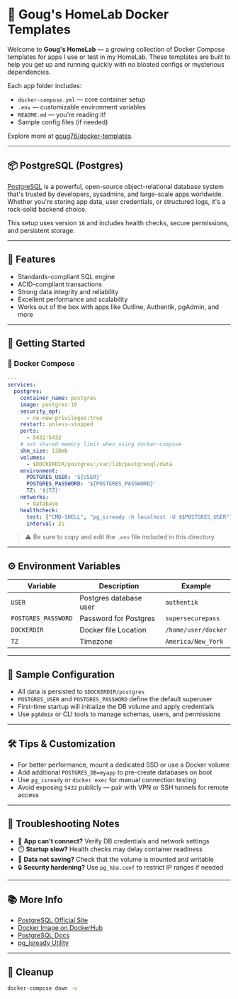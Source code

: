 # 🏡 Goug's HomeLab Docker Templates

Welcome to **Goug's HomeLab** — a growing collection of Docker Compose templates for apps I use or test in my HomeLab. These templates are built to help you get up and running quickly with no bloated configs or mysterious dependencies.

Each app folder includes:

* `docker-compose.yml` — core container setup
* `.env` — customizable environment variables
* `README.md` — you're reading it!
* Sample config files (if needed)

Explore more at [goug76/docker-templates](https://github.com/goug76/docker-templates).

---

## 📦 PostgreSQL (Postgres)

[PostgreSQL](https://www.postgresql.org/) is a powerful, open-source object-relational database system that's trusted by developers, sysadmins, and large-scale apps worldwide. Whether you're storing app data, user credentials, or structured logs, it's a rock-solid backend choice.

This setup uses version `16` and includes health checks, secure permissions, and persistent storage.

---

## 🧰 Features

* Standards-compliant SQL engine
* ACID-compliant transactions
* Strong data integrity and reliability
* Excellent performance and scalability
* Works out of the box with apps like Outline, Authentik, pgAdmin, and more

---

## 🚀 Getting Started

### 🐳 Docker Compose

```yaml
---
services:
  postgres:
    container_name: postgres
    image: postgres:16
    security_opt:
      - no-new-privileges:true
    restart: unless-stopped
    ports:
      - 5432:5432
    # set shared memory limit when using docker-compose
    shm_size: 128mb
    volumes: 
      - $DOCKERDIR/postgres:/var/lib/postgresql/data
    environment:
      POSTGRES_USER: '${USER}'
      POSTGRES_PASSWORD: '${POSTGRES_PASSWORD}'
      TZ: '${TZ}'
    networks:
      - database
    healthcheck:
      test: ["CMD-SHELL", "pg_isready -h localhost -U $$POSTGRES_USER"]
      interval: 2s
```

> ⚠️ Be sure to copy and edit the `.env` file included in this directory.

---

## ⚙️ Environment Variables

| Variable | Description | Example |
|----|----|----|
| `USER` | Postgres database user | `authentik` |
| `POSTGRES_PASSWORD` | Password for Postgres | `supersecurepass` |
| `DOCKERDIR` | Docker file Location | `/home/user/docker` |
| `TZ` | Timezone | `America/New_York` |

---

## 🧪 Sample Configuration

* All data is persisted to `$DOCKERDIR/postgres`
* `POSTGRES_USER` and `POSTGRES_PASSWORD` define the default superuser
* First-time startup will initialize the DB volume and apply credentials
* Use `pgAdmin` or CLI tools to manage schemas, users, and permissions

---

## 🛠️ Tips & Customization

* For better performance, mount a dedicated SSD or use a Docker volume
* Add additional `POSTGRES_DB=myapp` to pre-create databases on boot
* Use `pg_isready` or `docker exec` for manual connection testing
* Avoid exposing `5432` publicly — pair with VPN or SSH tunnels for remote access

---

## 🧯 Troubleshooting Notes

* 🔄 **App can't connect?** Verify DB credentials and network settings
* ⏱️ **Startup slow?** Health checks may delay container readiness
* 📂 **Data not saving?** Check that the volume is mounted and writable
* 🔒 **Security hardening?** Use `pg_hba.conf` to restrict IP ranges if needed

---

## 📚 More Info

* [PostgreSQL Official Site](https://www.postgresql.org/)
* [Docker Image on DockerHub](https://hub.docker.com/_/postgres)
* [PostgreSQL Docs]()
* [pg_isready Utility](https://www.postgresql.org/docs/current/app-pg-isready.html)

---

## 🧼 Cleanup

```bash
docker-compose down -v
```
